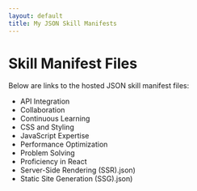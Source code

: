 ```yaml
---
layout: default
title: My JSON Skill Manifests
---
```


# Skill Manifest Files

Below are links to the hosted JSON skill manifest files:

- API Integration
- Collaboration
- Continuous Learning
- CSS and Styling
- JavaScript Expertise
- Performance Optimization
- Problem Solving
- Proficiency in React
- Server-Side Rendering (SSR).json)
- Static Site Generation (SSG).json)

